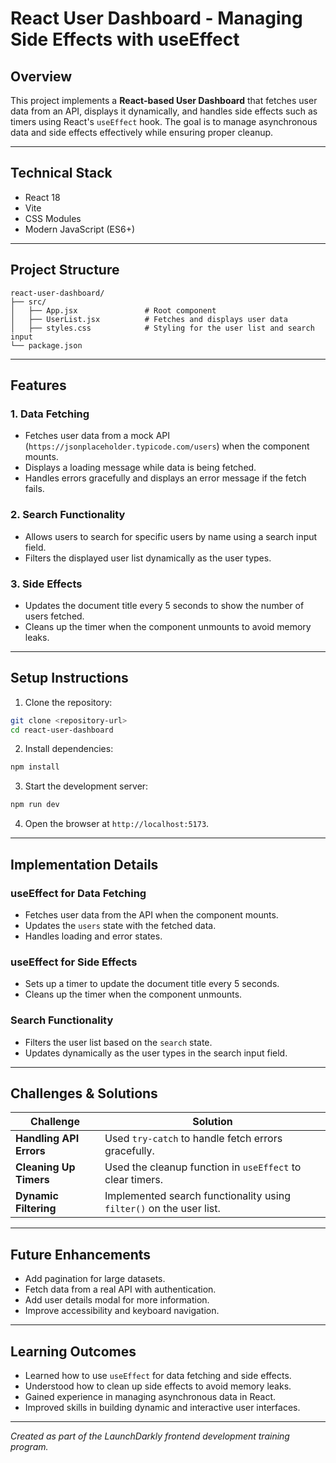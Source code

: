 # React User Dashboard - Managing Side Effects with useEffect

## Overview
This project implements a **React-based User Dashboard** that fetches user data from an API, displays it dynamically, and handles side effects such as timers using React's `useEffect` hook. The goal is to manage asynchronous data and side effects effectively while ensuring proper cleanup.

---

## Technical Stack
- React 18
- Vite
- CSS Modules
- Modern JavaScript (ES6+)

---

## Project Structure
```
react-user-dashboard/
├── src/
│   ├── App.jsx               # Root component
│   ├── UserList.jsx          # Fetches and displays user data
│   ├── styles.css            # Styling for the user list and search input
└── package.json
```

---

## Features

### 1. **Data Fetching**
- Fetches user data from a mock API (`https://jsonplaceholder.typicode.com/users`) when the component mounts.
- Displays a loading message while data is being fetched.
- Handles errors gracefully and displays an error message if the fetch fails.

### 2. **Search Functionality**
- Allows users to search for specific users by name using a search input field.
- Filters the displayed user list dynamically as the user types.

### 3. **Side Effects**
- Updates the document title every 5 seconds to show the number of users fetched.
- Cleans up the timer when the component unmounts to avoid memory leaks.

---

## Setup Instructions

1. Clone the repository:
```bash
git clone <repository-url>
cd react-user-dashboard
```

2. Install dependencies:
```bash
npm install
```

3. Start the development server:
```bash
npm run dev
```

4. Open the browser at `http://localhost:5173`.

---

## Implementation Details

### **useEffect for Data Fetching**
- Fetches user data from the API when the component mounts.
- Updates the `users` state with the fetched data.
- Handles loading and error states.

### **useEffect for Side Effects**
- Sets up a timer to update the document title every 5 seconds.
- Cleans up the timer when the component unmounts.

### **Search Functionality**
- Filters the user list based on the `search` state.
- Updates dynamically as the user types in the search input field.

---

## Challenges & Solutions
| Challenge                               | Solution                                                           |
|-----------------------------------------|--------------------------------------------------------------------|
| **Handling API Errors**                 | Used `try-catch` to handle fetch errors gracefully.                |
| **Cleaning Up Timers**                  | Used the cleanup function in `useEffect` to clear timers.          |
| **Dynamic Filtering**                   | Implemented search functionality using `filter()` on the user list.|

---

## Future Enhancements
- Add pagination for large datasets.
- Fetch data from a real API with authentication.
- Add user details modal for more information.
- Improve accessibility and keyboard navigation.

---

## Learning Outcomes
- Learned how to use `useEffect` for data fetching and side effects.
- Understood how to clean up side effects to avoid memory leaks.
- Gained experience in managing asynchronous data in React.
- Improved skills in building dynamic and interactive user interfaces.

---

*Created as part of the LaunchDarkly frontend development training program.*

